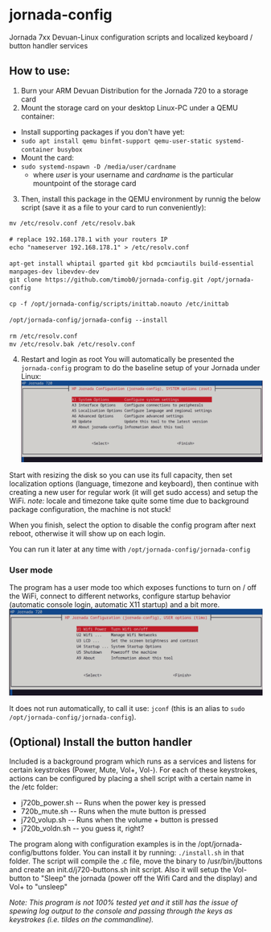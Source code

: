 jornada-config
================

Jornada 7xx Devuan-Linux configuration scripts and localized keyboard / button handler services

How to use:
-----------
1. Burn your ARM Devuan Distribution for the Jornada 720 to a storage card
2. Mount the storage card on your desktop Linux-PC under a QEMU container:
  - Install supporting packages if you don't have yet: 
  - `sudo apt install qemu binfmt-support qemu-user-static systemd-container busybox`
  - Mount the card:
  - `sudo systemd-nspawn -D /media/user/cardname`
    - where _user_ is your username and _cardname_ is the particular mountpoint of the storage card 
3. Then, install this package in the QEMU environment by runnig the below script (save it as a file to your card to run conveniently):

```
mv /etc/resolv.conf /etc/resolv.bak

# replace 192.168.178.1 with your routers IP
echo "nameserver 192.168.178.1" > /etc/resolv.conf    

apt-get install whiptail gparted git kbd pcmciautils build-essential manpages-dev libevdev-dev 
git clone https://github.com/timob0/jornada-config.git /opt/jornada-config

cp -f /opt/jornada-config/scripts/inittab.noauto /etc/inittab

/opt/jornada-config/jornada-config --install

rm /etc/resolv.conf
mv /etc/resolv.bak /etc/resolv.conf
```
4. Restart and login as root
You will automatically be presented the `jornada-config` program to do the baseline setup of your Jornada under Linux:
![Jornada Config Screen](https://raw.githubusercontent.com/timob0/jornada-config/main/img/jc_root.png "System view")

Start with resizing the disk so you can use its full capacity, then set localization options (language, timezone and keyboard), then continue with creating a new user for regular work (it will get sudo access) and setup the WiFi.
_note:_ locale and timezone take quite some time due to background package configuration, the machine is not stuck!

When you finish, select the option to disable the config program after next reboot, otherwise it will show up on each login. 

You can run it later at any time with `/opt/jornada-config/jornada-config`

### User mode ###
The program has a user mode too which exposes functions to turn on / off the WiFi, connect to different networks, configure startup behavior (automatic console login, automatic X11 startup) and a bit more. 
![Jornada Config Screen](https://raw.githubusercontent.com/timob0/jornada-config/main/img/jc_user.png "User view")

It does not run automatically, to call it use: `jconf` (this is an alias to `sudo /opt/jornada-config/jornada-config`).

(Optional) Install the button handler
-------------------------------------
Included is a background program which runs as a services and listens for certain keystrokes (Power, Mute, Vol+, Vol-). For each of these keystrokes, actions can be configured by placing a shell script with a certain name in the /etc folder:
  - j720b_power.sh  --  Runs when the power key is pressed
  - 720b_mute.sh  -- Runs when the mute button is pressed
  - j720_volup.sh -- Runs when the volume + button is pressed
  - j720b_voldn.sh -- you guess it, right? 

The program along with configuration examples is in the /opt/jornada-config/buttons folder. You can install it by running:
`./install.sh` in that folder. The script will compile the .c file, move the binary to /usr/bin/jbuttons and create an init.d/j720-buttons.sh init script. 
Also it will setup the Vol- button to "Sleep" the jornada (power off the Wifi Card and the display) and Vol+ to "unsleep"

_Note: This program is not 100% tested yet and it still has the issue of spewing log output to the console and passing through the keys as keystrokes (i.e. tildes on the commandline)._ 
